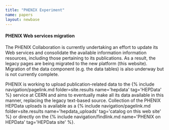 ```yaml
---
title: "PHENIX Experiment"
name: papers
layout: newbase
---
```

#### PHENIX Web services migration

The PHENIX Collaboration is currently undertaking an effort to update
its Web services and consolidate the available information information resources,
including those pertaining to its publications. As a result, the legacy pages are
being migrated to the new platform (this website). Migration of the data component
(e.g. the data tables) is also underway but is not currently complete.

PHENIX is working to upload publication-related data to the
{% include navigation/pagelink.md folder=site.results name='hepdata' tag='HEPData' %}
service at CERN and aims to eventually make all its data available in this manner,
replacing the legacy text-based source. Collection of the PHENIX HEPData uploads is
available as a
{% include navigation/pagelink.md folder=site.results name='hepdata_uploads' tag='catalog on this web site' %}
or directly on the
{% include navigation/findlink.md name='PHENIX on HEPData' tag='HEPData site' %}.

